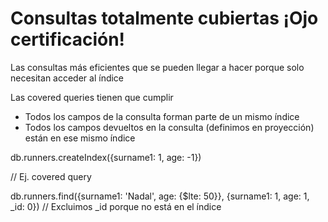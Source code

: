 # Consultas totalmente cubiertas ¡Ojo certificación!

Las consultas más eficientes que se pueden llegar a hacer porque
solo necesitan acceder al índice

Las covered queries tienen que cumplir

- Todos los campos de la consulta forman parte de un mismo índice
- Todos los campos devueltos en la consulta (definimos en proyección) están en ese mismo índice

db.runners.createIndex({surname1: 1, age: -1})

// Ej. covered query

db.runners.find({surname1: 'Nadal', age: {$lte: 50}}, {surname1: 1, age: 1, _id: 0}) // Excluimos _id porque no está en el índice

